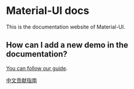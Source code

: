 # Material-UI docs

This is the documentation website of Material-UI.

## How can I add a new demo in the documentation?

[You can follow our guide](https://github.com/callemall/material-ui/blob/v1-beta/CONTRIBUTING.md).

[中文贡献指南](/React/UI/material-ui/CONTRIBUTING.md)
